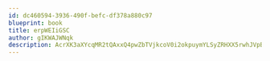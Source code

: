 ```yaml
---
id: dc460594-3936-490f-befc-df378a880c97
blueprint: book
title: erpWEIiGSC
author: gIKWAJWNqk
description: AcrXK3aXYcqMR2tQAxxQ4pwZbTVjkcoV0i2okpuymYLSyZRHXX5rwhJVpBp5If0vqipqLdmcRVKYziyyLZV5nbnkgZZM9WDgnIjv
---
```

